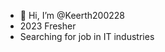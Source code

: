 - 👋 Hi, I’m @Keerth200228
- 2023 Fresher
- Searching for job in IT industries

<!---
Keerth200228/Keerth200228 is a ✨ special ✨ repository because its `README.md` (this file) appears on your GitHub profile.
You can click the Preview link to take a look at your changes.
--->
